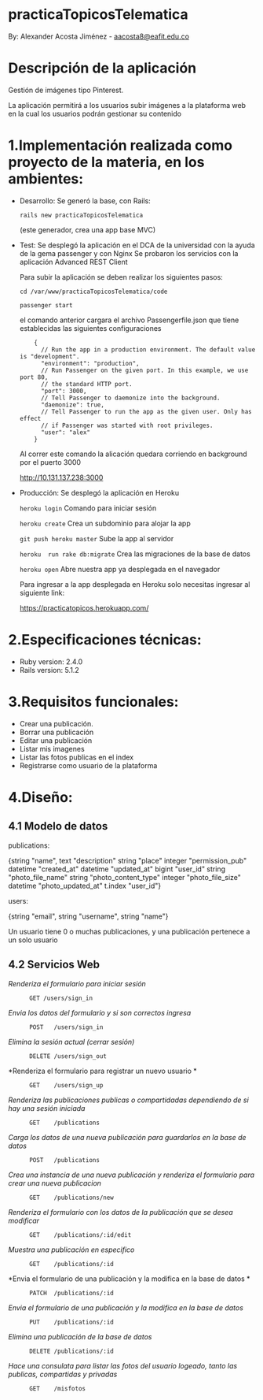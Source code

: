# practicaTopicosTelematica
By: Alexander Acosta Jiménez - aacosta8@eafit.edu.co
# Descripción de la aplicación

Gestión de imágenes tipo Pinterest.

La aplicación permitirá a los usuarios subir imágenes a la plataforma web en la cual los usuarios podrán gestionar su contenido

# 1.Implementación realizada como proyecto de la materia, en los ambientes:

* Desarrollo:
  Se generó la base, con Rails:

  `rails new practicaTopicosTelematica`

  (este generador, crea una app base MVC)

* Test:
  Se desplegó la aplicación en el DCA de la universidad
  con la ayuda de la gema passenger y con Nginx
  Se probaron los servicios con la aplicación
  Advanced REST Client

  Para subir la aplicación se deben realizar los siguientes pasos:

    `cd /var/www/practicaTopicosTelematica/code`

    `passenger start`

    el comando anterior cargara el archivo Passengerfile.json que tiene establecidas las siguientes configuraciones

          {
            // Run the app in a production environment. The default value is "development".                                                                     
            "environment": "production",
            // Run Passenger on the given port. In this example, we use port 80,                                                                                
            // the standard HTTP port.                                                                                                                          
            "port": 3000,
            // Tell Passenger to daemonize into the background.                                                                                                 
            "daemonize": true,
            // Tell Passenger to run the app as the given user. Only has effect                                                                                 
            // if Passenger was started with root privileges.                                                                                                   
            "user": "alex"
          }

  Al correr este comando la alicación quedara corriendo en background por el puerto 3000

  http://10.131.137.238:3000



* Producción:
  Se desplegó la aplicación en Heroku

  `heroku login` Comando para iniciar sesión

  `heroku create` Crea un subdominio para alojar la app

  `git push heroku master` Sube la app al servidor

  `heroku  run rake db:migrate` Crea las migraciones de la base de datos

  `heroku open` Abre nuestra app ya desplegada en el navegador

  Para ingresar a la app desplegada en Heroku solo necesitas ingresar al siguiente link:

  https://practicatopicos.herokuapp.com/


# 2.Especificaciones técnicas:

* Ruby version: 2.4.0
* Rails version: 5.1.2

# 3.Requisitos funcionales:

  * Crear una publicación.
  * Borrar una publicación
  * Editar una publicación
  * Listar mis imagenes
  * Listar las fotos publicas en el index
  * Registrarse como usuario de la plataforma

# 4.Diseño:

  ## 4.1 Modelo de datos

  publications:

  {string "name", text "description" string "place"
  integer "permission_pub" datetime "created_at" datetime "updated_at"
  bigint "user_id"
  string "photo_file_name"
  string "photo_content_type"
  integer "photo_file_size"
  datetime "photo_updated_at"
  t.index "user_id"}


  users:

  {string "email", string "username", string "name"}


  Un usuario tiene 0 o muchas publicaciones,
  y una publicación pertenece a un solo usuario

  ## 4.2 Servicios Web

 *Renderiza el formulario para iniciar sesión*

          GET /users/sign_in

  *Envia los datos del formulario y si son correctos ingresa*

          POST   /users/sign_in

  *Elimina la sesión actual (cerrar sesión)*       

          DELETE /users/sign_out

  *Renderiza el formulario para registrar un nuevo usuario *

          GET    /users/sign_up

*Renderiza las publicaciones publicas o compartidadas dependiendo de si hay una sesión iniciada*

          GET    /publications

*Carga los datos de una nueva publicación para guardarlos en la base de datos*

          POST   /publications

*Crea una instancia de una nueva publicación y renderiza el formulario para crear una nueva publicacion*

          GET    /publications/new

*Renderiza el formulario con los datos de la publicación que se desea modificar*

          GET    /publications/:id/edit

*Muestra una publicación en especifico*

          GET    /publications/:id


*Envia el formulario de una publicación y la modifica en la base de datos *

          PATCH  /publications/:id

*Envia el formulario de una publicación y la modifica en la base de datos*

          PUT    /publications/:id

*Elimina una publicación de la base de datos*

          DELETE /publications/:id

*Hace una consulata para listar las fotos del usuario logeado,
tanto las publicas, compartidas y privadas*

          GET    /misfotos
